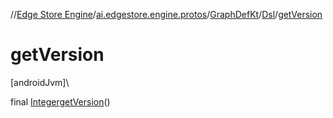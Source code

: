 //[Edge Store Engine](../../../../index.md)/[ai.edgestore.engine.protos](../../index.md)/[GraphDefKt](../index.md)/[Dsl](index.md)/[getVersion](get-version.md)

# getVersion

[androidJvm]\

final [Integer](https://developer.android.com/reference/kotlin/java/lang/Integer.html)[getVersion](get-version.md)()
